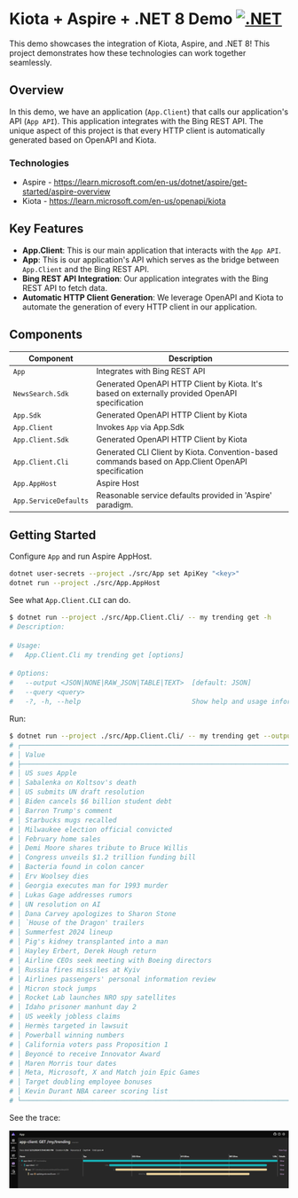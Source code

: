 # Kiota + Aspire + .NET 8 Demo [![.NET](https://github.com/NikiforovAll/kiota-getting-started/actions/workflows/dotnet.yml/badge.svg)](https://github.com/NikiforovAll/kiota-getting-started/actions/workflows/dotnet.yml)

This demo showcases the integration of Kiota, Aspire, and .NET 8! This project demonstrates how these technologies can work together seamlessly.

## Overview

In this demo, we have an application (`App.Client`) that calls our application's API (`App API`). This application integrates with the Bing REST API. The unique aspect of this project is that every HTTP client is automatically generated based on OpenAPI and Kiota.

### Technologies

- Aspire - <https://learn.microsoft.com/en-us/dotnet/aspire/get-started/aspire-overview>
- Kiota - <https://learn.microsoft.com/en-us/openapi/kiota>


## Key Features

- **App.Client**: This is our main application that interacts with the `App API`.
- **App**: This is our application's API which serves as the bridge between `App.Client` and the Bing REST API.
- **Bing REST API Integration**: Our application integrates with the Bing REST API to fetch data.
- **Automatic HTTP Client Generation**: We leverage OpenAPI and Kiota to automate the generation of every HTTP client in our application.

## Components

| Component | Description |
| --- | --- |
| `App` | Integrates with Bing REST API |
| `NewsSearch.Sdk` | Generated OpenAPI HTTP Client by Kiota. It's based on externally provided OpenAPI specification |
| `App.Sdk` | Generated OpenAPI HTTP Client by Kiota |
| `App.Client` | Invokes `App` via App.Sdk |
| `App.Client.Sdk` | Generated OpenAPI HTTP Client by Kiota |
| `App.Client.Cli` | Generated CLI Client by Kiota. Convention-based commands based on App.Client OpenAPI specification|
| `App.AppHost` | Aspire Host |
| `App.ServiceDefaults` | Reasonable service defaults provided in 'Aspire' paradigm. |

## Getting Started

Configure `App` and run Aspire AppHost.

```bash
dotnet user-secrets --project ./src/App set ApiKey "<key>"
dotnet run --project ./src/App.AppHost
```

See what `App.Client.CLI` can do.

```bash
$ dotnet run --project ./src/App.Client.Cli/ -- my trending get -h
# Description:

# Usage:
#   App.Client.Cli my trending get [options]

# Options:
#   --output <JSON|NONE|RAW_JSON|TABLE|TEXT>  [default: JSON]
#   --query <query>
#   -?, -h, --help                            Show help and usage information
```

Run:

```bash
$ dotnet run --project ./src/App.Client.Cli/ -- my trending get --output TABLE
# ┌───────────────────────────────────────────────────────────────────────────────────┐
# │ Value                                                                             │
# ├───────────────────────────────────────────────────────────────────────────────────┤
# │ US sues Apple                                                                     │
# │ Sabalenka on Koltsov's death                                                      │
# │ US submits UN draft resolution                                                    │
# │ Biden cancels $6 billion student debt                                             │
# │ Barron Trump's comment                                                            │
# │ Starbucks mugs recalled                                                           │
# │ Milwaukee election official convicted                                             │
# │ February home sales                                                               │
# │ Demi Moore shares tribute to Bruce Willis                                         │
# │ Congress unveils $1.2 trillion funding bill                                       │
# │ Bacteria found in colon cancer                                                    │
# │ Erv Woolsey dies                                                                  │
# │ Georgia executes man for 1993 murder                                              │
# │ Lukas Gage addresses rumors                                                       │
# │ UN resolution on AI                                                               │
# │ Dana Carvey apologizes to Sharon Stone                                            │
# │ `House of the Dragon' trailers                                                    │
# │ Summerfest 2024 lineup                                                            │
# │ Pig's kidney transplanted into a man                                              │
# │ Hayley Erbert, Derek Hough return                                                 │
# │ Airline CEOs seek meeting with Boeing directors                                   │
# │ Russia fires missiles at Kyiv                                                     │
# │ Airlines passengers' personal information review                                  │
# │ Micron stock jumps                                                                │
# │ Rocket Lab launches NRO spy satellites                                            │
# │ Idaho prisoner manhunt day 2                                                      │
# │ US weekly jobless claims                                                          │
# │ Hermès targeted in lawsuit                                                        │
# │ Powerball winning numbers                                                         │
# │ California voters pass Proposition 1                                              │
# │ Beyoncé to receive Innovator Award                                                │
# │ Maren Morris tour dates                                                           │
# │ Meta, Microsoft, X and Match join Epic Games                                      │
# │ Target doubling employee bonuses                                                  │
# │ Kevin Durant NBA career scoring list                                              │
# └───────────────────────────────────────────────────────────────────────────────────┘
```

See the trace:

![trace-example](./assets/trace-example.png)
